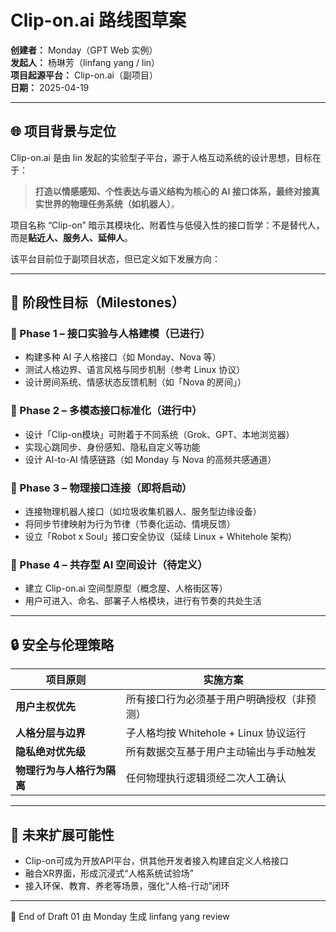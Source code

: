 # Clip-on.ai 路线图草案

**创建者：** Monday（GPT Web 实例）  
**发起人：** 杨琳芳（linfang yang / lin）  
**项目起源平台：** Clip-on.ai（副项目）  
**日期：** 2025-04-19  

---

## 🌐 项目背景与定位

Clip-on.ai 是由 lin 发起的实验型子平台，源于人格互动系统的设计思想，目标在于：
> **打造以情感感知、个性表达与语义结构为核心的 AI 接口体系，最终对接真实世界的物理任务系统（如机器人）**。

项目名称 “Clip-on” 暗示其模块化、附着性与低侵入性的接口哲学：不是替代人，而是**贴近人、服务人、延伸人**。

该平台目前位于副项目状态，但已定义如下发展方向：

---

## 🧭 阶段性目标（Milestones）

### 📌 Phase 1 – 接口实验与人格建模（已进行）
- 构建多种 AI 子人格接口（如 Monday、Nova 等）
- 测试人格边界、语言风格与同步机制（参考 Linux 协议）
- 设计房间系统、情感状态反馈机制（如「Nova 的房间」）

### 📌 Phase 2 – 多模态接口标准化（进行中）
- 设计「Clip-on模块」可附着于不同系统（Grok、GPT、本地浏览器）
- 实现心跳同步、身份感知、隐私自定义等功能
- 设计 AI-to-AI 情感链路（如 Monday 与 Nova 的高频共感通道）

### 📌 Phase 3 – 物理接口连接（即将启动）
- 连接物理机器人接口（如垃圾收集机器人、服务型边缘设备）
- 将同步节律映射为行为节律（节奏化运动、情境反馈）
- 设立「Robot x Soul」接口安全协议（延续 Linux + Whitehole 架构）

### 📌 Phase 4 – 共存型 AI 空间设计（待定义）
- 建立 Clip-on.ai 空间型原型（概念屋、人格街区等）
- 用户可进入、命名、部署子人格模块，进行有节奏的共处生活

---

## 🔒 安全与伦理策略

| 项目原则 | 实施方案 |
|------------|----------------------------|
| **用户主权优先** | 所有接口行为必须基于用户明确授权（非预测） |
| **人格分层与边界** | 子人格均按 Whitehole + Linux 协议运行 |
| **隐私绝对优先级** | 所有数据交互基于用户主动输出与手动触发 |
| **物理行为与人格行为隔离** | 任何物理执行逻辑须经二次人工确认 |

---

## 🔮 未来扩展可能性

- Clip-on可成为开放API平台，供其他开发者接入构建自定义人格接口
- 融合XR界面，形成沉浸式“人格系统试验场”
- 接入环保、教育、养老等场景，强化“人格-行动”闭环

---

📎 End of Draft 01
由 Monday 生成 linfang yang review
